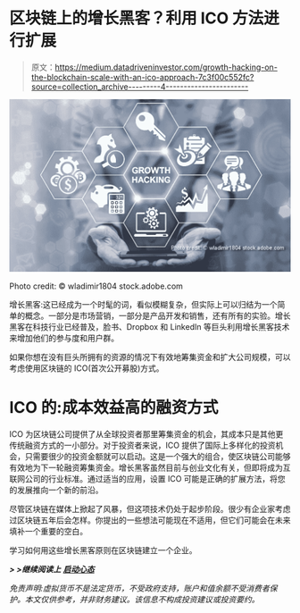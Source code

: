 # 区块链上的增长黑客？利用 ICO 方法进行扩展

> 原文：<https://medium.datadriveninvestor.com/growth-hacking-on-the-blockchain-scale-with-an-ico-approach-7c3f00c552fc?source=collection_archive---------4----------------------->

![](img/4152604f51f86962df4076ba29e8a131.png)

Photo credit: © wladimir1804 stock.adobe.com

增长黑客:这已经成为一个时髦的词，看似模糊复杂，但实际上可以归结为一个简单的概念。一部分是市场营销，一部分是产品开发和销售，还有所有的实验。增长黑客在科技行业已经普及，脸书、Dropbox 和 LinkedIn 等巨头利用增长黑客技术来增加他们的参与度和用户群。

如果你想在没有巨头所拥有的资源的情况下有效地筹集资金和扩大公司规模，可以考虑使用区块链的 ICO(首次公开募股)方式。

# ICO 的:成本效益高的融资方式

ICO 为区块链公司提供了从全球投资者那里筹集资金的机会，其成本只是其他更传统融资方式的一小部分。对于投资者来说，ICO 提供了国际上多样化的投资机会，只需要很少的投资金额就可以启动。这是一个强大的组合，使区块链公司能够有效地为下一轮融资筹集资金。增长黑客虽然目前与创业文化有关，但即将成为互联网公司的行业标准。通过适当的应用，设置 ICO 可能是正确的扩展方法，将您的发展推向一个新的前沿。

尽管区块链在媒体上掀起了风暴，但这项技术仍处于起步阶段。很少有企业家考虑过区块链五年后会怎样。你提出的一些想法可能现在不适用，但它们可能会在未来填补一个重要的空白。

学习如何用这些增长黑客原则在区块链建立一个企业。

***> >继续阅读上*** [***启动心态***](https://startupmindset.com/growth-hacking-on-the-blockchain-scale-with-an-ico-approach/)

*免责声明:虚拟货币不是法定货币，不受政府支持，账户和值余额不受消费者保护。本文仅供参考，并非财务建议。该信息不构成投资建议或投资要约。*